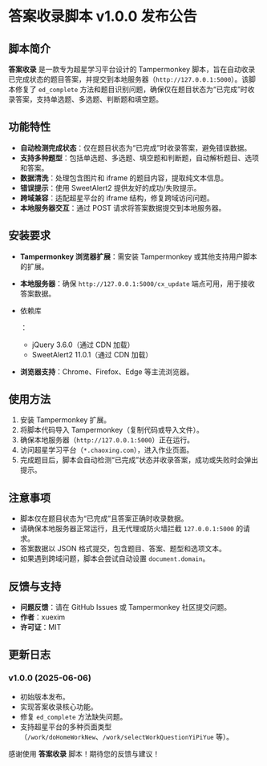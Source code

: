 # 答案收录脚本 v1.0.0 发布公告

## 脚本简介

**答案收录** 是一款专为超星学习平台设计的 Tampermonkey 脚本，旨在自动收录已完成状态的题目答案，并提交到本地服务器（`http://127.0.0.1:5000`）。该脚本修复了 `ed_complete` 方法和题目识别问题，确保仅在题目状态为“已完成”时收录答案，支持单选题、多选题、判断题和填空题。

## 功能特性

- **自动检测完成状态**：仅在题目状态为“已完成”时收录答案，避免错误数据。
- **支持多种题型**：包括单选题、多选题、填空题和判断题，自动解析题目、选项和答案。
- **数据清洗**：处理包含图片和 iframe 的题目内容，提取纯文本信息。
- **错误提示**：使用 SweetAlert2 提供友好的成功/失败提示。
- **跨域兼容**：适配超星平台的 iframe 结构，修复跨域访问问题。
- **本地服务器交互**：通过 POST 请求将答案数据提交到本地服务器。

## 安装要求

- **Tampermonkey 浏览器扩展**：需安装 Tampermonkey 或其他支持用户脚本的扩展。

- **本地服务器**：确保 `http://127.0.0.1:5000/cx_update` 端点可用，用于接收答案数据。

- 依赖库

  ：

  - jQuery 3.6.0（通过 CDN 加载）
  - SweetAlert2 11.0.1（通过 CDN 加载）

- **浏览器支持**：Chrome、Firefox、Edge 等主流浏览器。

## 使用方法

1. 安装 Tampermonkey 扩展。
2. 将脚本代码导入 Tampermonkey（复制代码或导入文件）。
3. 确保本地服务器（`http://127.0.0.1:5000`）正在运行。
4. 访问超星学习平台（`*.chaoxing.com`），进入作业页面。
5. 完成题目后，脚本会自动检测“已完成”状态并收录答案，成功或失败时会弹出提示。

## 注意事项

- 脚本仅在题目状态为“已完成”且答案正确时收录数据。
- 请确保本地服务器正常运行，且无代理或防火墙拦截 `127.0.0.1:5000` 的请求。
- 答案数据以 JSON 格式提交，包含题目、答案、题型和选项文本。
- 如果遇到跨域问题，脚本会尝试自动设置 `document.domain`。

## 反馈与支持

- **问题反馈**：请在 GitHub Issues 或 Tampermonkey 社区提交问题。
- **作者**：xuexim
- **许可证**：MIT

## 更新日志

### v1.0.0 (2025-06-06)

- 初始版本发布。
- 实现答案收录核心功能。
- 修复 `ed_complete` 方法缺失问题。
- 支持超星平台的多种页面类型（`/work/doHomeWorkNew`、`/work/selectWorkQuestionYiPiYue` 等）。

感谢使用 **答案收录** 脚本！期待您的反馈与建议！